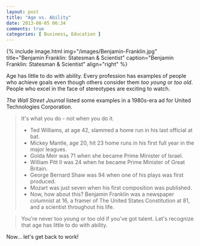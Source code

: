 ```yaml
---
layout: post
title: "Age vs. Ability"
date: 2013-08-05 06:34
comments: true
categories: [ Business, Education ]
---
```

{% include image.html img="/images/Benjamin-Franklin.jpg" title="Benjamin Franklin: Statesman & Scientist" caption="Benjamin Franklin: Statesman & Scientist" align="right" %} 

Age has little to do with ability. Every profession has examples of people who achieve goals even though others consider them _too young_ or _too old_. People who excel in the face of stereotypes are exciting to watch.

_The Wall Street Journal_ listed some examples in a 1980s-era ad for United Technologies Corporation.
<!--more-->
>It's what you do - not when you do it.
>
>* Ted Williams, at age 42, slammed a home run in his last official at bat.
>* Mickey Mantle, age 20, hit 23 home runs in his first full year in the major leagues.
>* Golda Meir was 71 when she became Prime Minister of Israel.
>* William Pitt II was 24 when he became Prime Minister of Great Britain.
>* George Bernard Shaw was 94 when one of his plays was first produced.
>* Mozart was just seven when his first composition was published.
>* Now, how about this? Benjamin Franklin was a newspaper columnist at 16, a framer of The United States Constitution at 81, and a scientist throughout his life.

>You're never too young or too old if you've got talent. Let's recognize that age has little to do with ability.

Now... let's get back to work!
